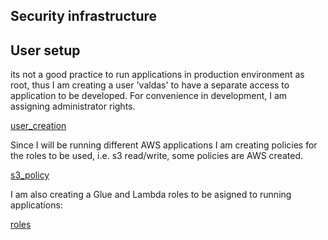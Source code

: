 ## Security infrastructure
## User setup
its not a good practice to run applications in production environment as root, thus I am creating a user 'valdas' to have a separate access to application to be developed. For convenience in development, I am assigning administrator rights.

[user_creation](images/user_creation.png)

Since I will be running different AWS applications I am creating policies for the roles to be used, i.e. s3 read/write, some policies are AWS created.

[s3_policy](images/s3_policy.png)

I am also creating a Glue and Lambda roles to be asigned to running applications:

[roles](images/roles.png)